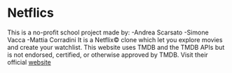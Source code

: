 # Netflics
This is a no-profit school project made by:
-Andrea Scarsato
-Simone Vacca
-Mattia Corradini
It is a Netflix© clone which let you explore movies and create your watchlist.
This website uses TMDB and the TMDB APIs but is not endorsed, certified, or otherwise approved by TMDB.
Visit their official [website](https://www.themoviedb.org/?language=it-IT)